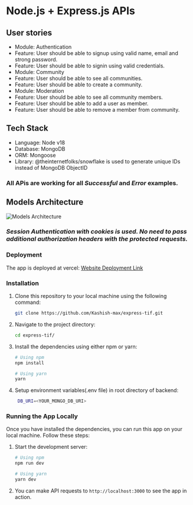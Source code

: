 # Node.js + Express.js APIs
## User stories
- Module: Authentication
 - Feature: User should be able to signup using valid name, email and strong password.
 - Feature: User should be able to signin using valid credentials.
- Module: Community
 - Feature: User should be able to see all communities.
 - Feature: User should be able to create a community.
- Module: Moderation
 - Feature: User should be able to see all community members.
 - Feature: User should be able to add a user as member.
 - Feature: User should be able to remove a member from community.

## Tech Stack 
- Language: Node v18
- Database: MongoDB
- ORM: Mongoose
- Library: @theinternetfolks/snowflake is used to generate unique IDs instead of MongoDB ObjectID

### All APis are working for all **_Successful_** and **_Error_** examples.

## Models Architecture
![Models Architecture](https://i.postimg.cc/yYxqP7P7/Hiring-Assignment.png)

### **_Session Authentication with cookies is used. No need to pass additional authorization headers with the protected requests._**

### Deployment
The app is deployed at vercel:
[Website Deployment Link](https://express-tif.vercel.app/)

### Installation

1. Clone this repository to your local machine using the following command:

   ```bash
   git clone https://github.com/Kashish-max/express-tif.git
   ```

2. Navigate to the project directory:

   ```bash
   cd express-tif/
   ```

3. Install the dependencies using either npm or yarn:

   ```bash
   # Using npm
   npm install

   # Using yarn
   yarn
   ```

4. Setup environment variables(.env file) in root directory of backend:

   ```bash
    DB_URI=<YOUR_MONGO_DB_URI>
   ```

### Running the App Locally

Once you have installed the dependencies, you can run this app on your local machine. Follow these steps:

1. Start the development server:

   ```bash
   # Using npm
   npm run dev

   # Using yarn
   yarn dev
   ```

2. You can make API requests to `http://localhost:3000` to see the app in action.